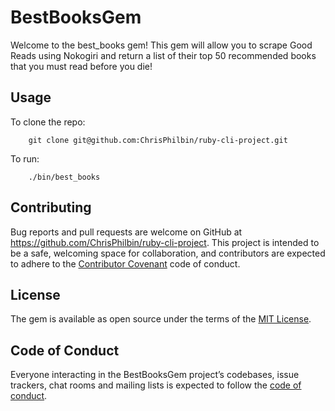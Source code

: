 # BestBooksGem

Welcome to the best_books gem!  This gem will allow you to scrape Good Reads using Nokogiri and return a list of their top 50 recommended books that you must read before you die!

## Usage

To clone the repo:
```
	git clone git@github.com:ChrisPhilbin/ruby-cli-project.git 
```

To run:
```
	./bin/best_books
```

## Contributing

Bug reports and pull requests are welcome on GitHub at https://github.com/ChrisPhilbin/ruby-cli-project. This project is intended to be a safe, welcoming space for collaboration, and contributors are expected to adhere to the [Contributor Covenant](http://contributor-covenant.org) code of conduct.

## License

The gem is available as open source under the terms of the [MIT License](https://opensource.org/licenses/MIT).

## Code of Conduct

Everyone interacting in the BestBooksGem project’s codebases, issue trackers, chat rooms and mailing lists is expected to follow the [code of conduct](https://github.com/[USERNAME]/best_books_gem/blob/master/CODE_OF_CONDUCT.md).
